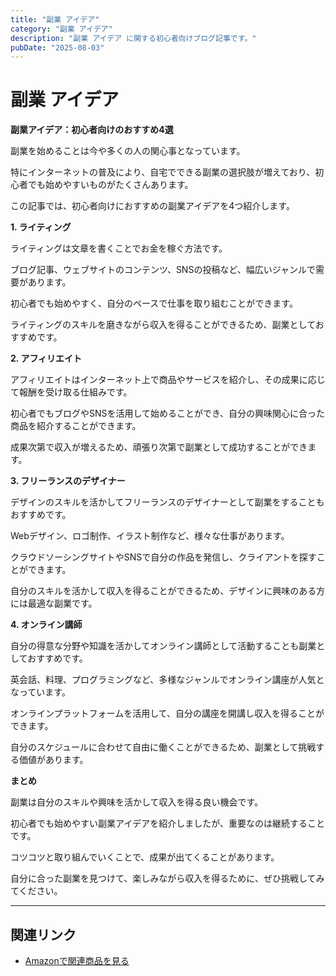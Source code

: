 ```yaml
---
title: "副業 アイデア"
category: "副業 アイデア"
description: "副業 アイデア に関する初心者向けブログ記事です。"
pubDate: "2025-08-03"
---
```


# 副業 アイデア

**副業アイデア：初心者向けのおすすめ4選**

副業を始めることは今や多くの人の関心事となっています。

特にインターネットの普及により、自宅でできる副業の選択肢が増えており、初心者でも始めやすいものがたくさんあります。

この記事では、初心者向けにおすすめの副業アイデアを4つ紹介します。



**1. ライティング**

ライティングは文章を書くことでお金を稼ぐ方法です。

ブログ記事、ウェブサイトのコンテンツ、SNSの投稿など、幅広いジャンルで需要があります。

初心者でも始めやすく、自分のペースで仕事を取り組むことができます。

ライティングのスキルを磨きながら収入を得ることができるため、副業としておすすめです。



**2. アフィリエイト**

アフィリエイトはインターネット上で商品やサービスを紹介し、その成果に応じて報酬を受け取る仕組みです。

初心者でもブログやSNSを活用して始めることができ、自分の興味関心に合った商品を紹介することができます。

成果次第で収入が増えるため、頑張り次第で副業として成功することができます。



**3. フリーランスのデザイナー**

デザインのスキルを活かしてフリーランスのデザイナーとして副業をすることもおすすめです。

Webデザイン、ロゴ制作、イラスト制作など、様々な仕事があります。

クラウドソーシングサイトやSNSで自分の作品を発信し、クライアントを探すことができます。

自分のスキルを活かして収入を得ることができるため、デザインに興味のある方には最適な副業です。



**4. オンライン講師**

自分の得意な分野や知識を活かしてオンライン講師として活動することも副業としておすすめです。

英会話、料理、プログラミングなど、多様なジャンルでオンライン講座が人気となっています。

オンラインプラットフォームを活用して、自分の講座を開講し収入を得ることができます。

自分のスケジュールに合わせて自由に働くことができるため、副業として挑戦する価値があります。



**まとめ**

副業は自分のスキルや興味を活かして収入を得る良い機会です。

初心者でも始めやすい副業アイデアを紹介しましたが、重要なのは継続することです。

コツコツと取り組んでいくことで、成果が出てくることがあります。

自分に合った副業を見つけて、楽しみながら収入を得るために、ぜひ挑戦してみてください。



---

## 関連リンク

- [Amazonで関連商品を見る](https://www.amazon.co.jp/s?k=%E5%89%AF%E6%A5%AD+%E3%82%A2%E3%82%A4%E3%83%87%E3%82%A2&tag=autowritehubai-22)
